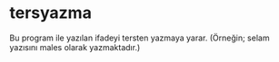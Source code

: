 # tersyazma

Bu program ile yazılan ifadeyi tersten yazmaya yarar. (Örneğin; selam yazısını males olarak yazmaktadır.)
